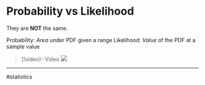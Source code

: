 # Probability vs Likelihood
They are **NOT** the same.

Probability: *Area* under PDF given a range
Likelihood: *Value* of the PDF at a sample value

>[!video]- Video
>![](https://www.youtube.com/watch?v=pYxNSUDSFH4&t=165s)




---
#statistics 